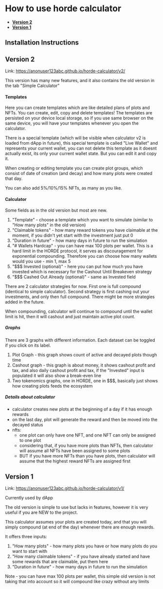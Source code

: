 # How to use horde calculator

 - **[ Version 2 ](#version-2)**<br>
 - **[ Version 1 ](#version-1)**<br>


## Installation Instructions


## Version 2
Link: https://anonuser123abc.github.io/horde-calculator/v2/

This version has many new features, and it also contains the old version in the tab "Simple Calculator"

#### Templates
Here you can create templates which are like detailed plans of plots and NFTs. You can create, edit, copy and delete templates! The templates are persisted on your device local storage, so if you use same browser on the same device, you will have your templates whenever you open the calculator.

There is a special template (which will be visible when calculator v2 is loaded from dApp in future), this special template is called "Live Wallet" and represents your current wallet, you can not delete this template as it doesnt actually exist, its only your current wallet state. But you can edit it and copy it.

When creating or editing template you can create plot groups, which consist of date of creation (and decay) and how many plots were created that day. 

You can also add 5%/10%/15% NFTs, as many as you like.

#### Calculator
Some fields as in the old version but most are new.

1. "Template" - choose a template which you want to simulate (similar to "How many plots" in the old version)
2. "Claimable tokens" - how many reward tokens you have claimable at the moment, if you didn't yet start with the investment just put 0 
3. "Duration in future" - how many days in future to run the simulation
4. "# Wallets Hardcap" - you can have max 100 plots per wallet. This is a hard limit in the HORDE protocol, it serves as discouragement for exponential compounding. Therefore you can choose how many wallets would you use - min 1, max 5
5. "$$$ Invested (optional)" - here you can put how much you have invested which is necessary for the Cashout Until Breakeven strategy
6. "$$$ Cashed Out Already (optional)" - same as Invested field

There are 2 calculator strategies for now.
First one is full compound (identical to simple calculator). Second strategy is first cashing out your investments, and only then full compound. There might be more strategies added in the future.


When compounding, calculator will continue to compound until the wallet limit is hit, then it will cashout and just maintain active plot count.

##### Graphs
There are 3 graphs with different information. Each dataset can be toggled if you click on its label.

1. Plot Graph - this graph shows count of active and decayed plots though time
2. Cashout graph - this graph is about money, it shows cashout profit and tax, and also daily cashout profit and tax, if the "Invested" input is populated it will also show a break-even line
3. Two tokenomics graphs, one in HORDE, one in $$$, basically just shows how creating plots feeds the ecosystem

##### Details about calculator
 - calculator creates new plots at the beginning of a day if it has enough rewards
 - on the last day, plot will generate the reward and then be moved into the decayed status
 - nfts:
   - one plot can only have one NFT, and one NFT can only be assigned to one plot
   - considering that, if you have more plots than NFTs, then calculator will assume all NFTs have been assigned to some plots
   - BUT if you have more NFTs than you have plots, then calculator will assume that the highest reward NFTs are assigned first

## Version 1
Link: https://anonuser123abc.github.io/horde-calculator/v1/

Currently used by dApp

The old version is simple to use but lacks in features, however it is very useful if you are NEW to the project. 

This calculator assumes your plots are created today, and that you will simply compound (at end of the day) whenever there are enough rewards.

It offers three inputs:
1. "How many plots" - how many plots you have or how many plots do you want to start with
2. "How many claimable tokens" - if you have already started and have some rewards that are claimable, put them here
3. "Duration in future" - how many days in future to run the simulation

Note - you can have max 100 plots per wallet, this simple old version is not taking that into account so it will compound like crazy without any limits









